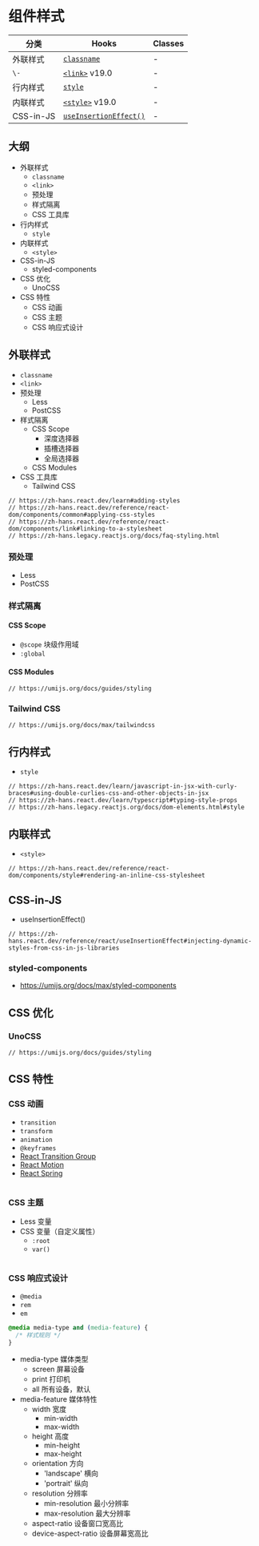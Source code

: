 # 组件样式

分类 | Hooks | Classes
---|---|---
外联样式 | [`classname`](https://zh-hans.react.dev/learn#adding-styles) | -
`\-` | [`<link>`](https://zh-hans.react.dev/reference/react-dom/components/link) v19.0 | -
行内样式 | [`style`](https://zh-hans.react.dev/learn/javascript-in-jsx-with-curly-braces#using-double-curlies-css-and-other-objects-in-jsx) | -
内联样式 | [`<style>`](https://zh-hans.react.dev/reference/react-dom/components/style) v19.0 | -
CSS-in-JS | [`useInsertionEffect()`](https://zh-hans.react.dev/reference/react/useInsertionEffect) | -

## 大纲

- 外联样式
  - `classname`
  - `<link>`
  - 预处理
  - 样式隔离
  - CSS 工具库
- 行内样式
  - `style`
- 内联样式
  - `<style>`
- CSS-in-JS
  - styled-components
- CSS 优化
  - UnoCSS
- CSS 特性
  - CSS 动画
  - CSS 主题
  - CSS 响应式设计

## 外联样式

- `classname`
- `<link>`
- 预处理
  - Less
  - PostCSS
- 样式隔离
  - CSS Scope
    - 深度选择器
    - 插槽选择器
    - 全局选择器
  - CSS Modules
- CSS 工具库
  - Tailwind CSS

```tsx
// https://zh-hans.react.dev/learn#adding-styles
// https://zh-hans.react.dev/reference/react-dom/components/common#applying-css-styles
// https://zh-hans.react.dev/reference/react-dom/components/link#linking-to-a-stylesheet
// https://zh-hans.legacy.reactjs.org/docs/faq-styling.html
```

### 预处理

- Less
- PostCSS

### 样式隔离

#### CSS Scope

- `@scope` 块级作用域
- `:global`

#### CSS Modules

```tsx
// https://umijs.org/docs/guides/styling
```

### Tailwind CSS

```tsx
// https://umijs.org/docs/max/tailwindcss
```

## 行内样式

- `style`

```tsx
// https://zh-hans.react.dev/learn/javascript-in-jsx-with-curly-braces#using-double-curlies-css-and-other-objects-in-jsx
// https://zh-hans.react.dev/learn/typescript#typing-style-props
// https://zh-hans.legacy.reactjs.org/docs/dom-elements.html#style
```

## 内联样式

- `<style>`

```tsx
// https://zh-hans.react.dev/reference/react-dom/components/style#rendering-an-inline-css-stylesheet
```

## CSS-in-JS

- useInsertionEffect()

```tsx
// https://zh-hans.react.dev/reference/react/useInsertionEffect#injecting-dynamic-styles-from-css-in-js-libraries
```

### styled-components

- https://umijs.org/docs/max/styled-components

## CSS 优化

### UnoCSS

```tsx
// https://umijs.org/docs/guides/styling
```

## CSS 特性

### CSS 动画

- `transition`
- `transform`
- `animation`
- `@keyframes`
- [React Transition Group](https://reactcommunity.org/react-transition-group/)
- [React Motion](https://github.com/chenglou/react-motion)
- [React Spring](https://github.com/react-spring/react-spring)

```tsx

```

### CSS 主题

- Less 变量
- CSS 变量（自定义属性）
  - `:root`
  - `var()`

```tsx

```

### CSS 响应式设计

- `@media`
- `rem`
- `em`

```css
@media media-type and (media-feature) {
  /* 样式规则 */
}
```

- media-type 媒体类型
  - screen 屏幕设备
  - print 打印机
  - all 所有设备，默认
- media-feature 媒体特性
  - width 宽度
    - min-width
    - max-width
  - height 高度
    - min-height
    - max-height
  - orientation 方向
    - 'landscape' 横向
    - 'portrait' 纵向
  - resolution 分辨率
    - min-resolution 最小分辨率
    - max-resolution 最大分辨率
  - aspect-ratio 设备窗口宽高比
  - device-aspect-ratio 设备屏幕宽高比
  